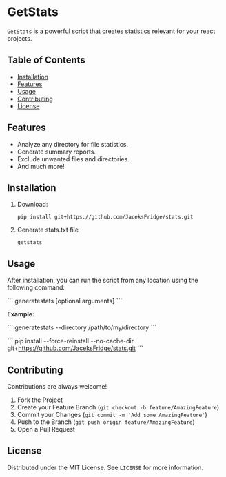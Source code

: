 # GetStats

`GetStats` is a powerful script that creates statistics relevant for your react projects.

## Table of Contents
- [Installation](#installation)
- [Features](#features)
- [Usage](#usage)
- [Contributing](#contributing)
- [License](#license)

## Features

- Analyze any directory for file statistics.
- Generate summary reports.
- Exclude unwanted files and directories.
- And much more!

## Installation

1. Download:
   
   ```
   pip install git+https://github.com/JaceksFridge/stats.git
   ```
2. Generate stats.txt file
   
   ```
   getstats
   ```


## Usage

After installation, you can run the script from any location using the following command:

\```
generatestats [optional arguments]
\```

**Example:**

\```
generatestats --directory /path/to/my/directory
\```

\```
pip install --force-reinstall --no-cache-dir git+https://github.com/JaceksFridge/stats.git
\```

## Contributing

Contributions are always welcome!

1. Fork the Project
2. Create your Feature Branch (`git checkout -b feature/AmazingFeature`)
3. Commit your Changes (`git commit -m 'Add some AmazingFeature'`)
4. Push to the Branch (`git push origin feature/AmazingFeature`)
5. Open a Pull Request

## License

Distributed under the MIT License. See `LICENSE` for more information.

